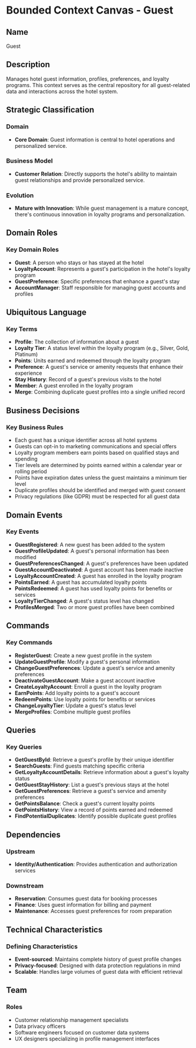 # Bounded Context Canvas - Guest

## Name
Guest

## Description
Manages hotel guest information, profiles, preferences, and loyalty programs. This context serves as the central repository for all guest-related data and interactions across the hotel system.

## Strategic Classification

### Domain
- **Core Domain**: Guest information is central to hotel operations and personalized service.

### Business Model
- **Customer Relation**: Directly supports the hotel's ability to maintain guest relationships and provide personalized service.

### Evolution
- **Mature with Innovation**: While guest management is a mature concept, there's continuous innovation in loyalty programs and personalization.

## Domain Roles

### Key Domain Roles
- **Guest**: A person who stays or has stayed at the hotel
- **LoyaltyAccount**: Represents a guest's participation in the hotel's loyalty program
- **GuestPreference**: Specific preferences that enhance a guest's stay
- **AccountManager**: Staff responsible for managing guest accounts and profiles

## Ubiquitous Language

### Key Terms
- **Profile**: The collection of information about a guest
- **Loyalty Tier**: A status level within the loyalty program (e.g., Silver, Gold, Platinum)
- **Points**: Units earned and redeemed through the loyalty program
- **Preference**: A guest's service or amenity requests that enhance their experience
- **Stay History**: Record of a guest's previous visits to the hotel
- **Member**: A guest enrolled in the loyalty program
- **Merge**: Combining duplicate guest profiles into a single unified record

## Business Decisions

### Key Business Rules
- Each guest has a unique identifier across all hotel systems
- Guests can opt-in to marketing communications and special offers
- Loyalty program members earn points based on qualified stays and spending
- Tier levels are determined by points earned within a calendar year or rolling period
- Points have expiration dates unless the guest maintains a minimum tier level
- Duplicate profiles should be identified and merged with guest consent
- Privacy regulations (like GDPR) must be respected for all guest data

## Domain Events

### Key Events
- **GuestRegistered**: A new guest has been added to the system
- **GuestProfileUpdated**: A guest's personal information has been modified
- **GuestPreferencesChanged**: A guest's preferences have been updated
- **GuestAccountDeactivated**: A guest account has been made inactive
- **LoyaltyAccountCreated**: A guest has enrolled in the loyalty program
- **PointsEarned**: A guest has accumulated loyalty points
- **PointsRedeemed**: A guest has used loyalty points for benefits or services
- **LoyaltyTierChanged**: A guest's status level has changed
- **ProfilesMerged**: Two or more guest profiles have been combined

## Commands

### Key Commands
- **RegisterGuest**: Create a new guest profile in the system
- **UpdateGuestProfile**: Modify a guest's personal information
- **ChangeGuestPreferences**: Update a guest's service and amenity preferences
- **DeactivateGuestAccount**: Make a guest account inactive
- **CreateLoyaltyAccount**: Enroll a guest in the loyalty program
- **EarnPoints**: Add loyalty points to a guest's account
- **RedeemPoints**: Use loyalty points for benefits or services
- **ChangeLoyaltyTier**: Update a guest's status level
- **MergeProfiles**: Combine multiple guest profiles

## Queries

### Key Queries
- **GetGuestById**: Retrieve a guest's profile by their unique identifier
- **SearchGuests**: Find guests matching specific criteria
- **GetLoyaltyAccountDetails**: Retrieve information about a guest's loyalty status
- **GetGuestStayHistory**: List a guest's previous stays at the hotel
- **GetGuestPreferences**: Retrieve a guest's service and amenity preferences
- **GetPointsBalance**: Check a guest's current loyalty points
- **GetPointsHistory**: View a record of points earned and redeemed
- **FindPotentialDuplicates**: Identify possible duplicate guest profiles

## Dependencies

### Upstream
- **Identity/Authentication**: Provides authentication and authorization services

### Downstream
- **Reservation**: Consumes guest data for booking processes
- **Finance**: Uses guest information for billing and payment
- **Maintenance**: Accesses guest preferences for room preparation

## Technical Characteristics

### Defining Characteristics
- **Event-sourced**: Maintains complete history of guest profile changes
- **Privacy-focused**: Designed with data protection regulations in mind
- **Scalable**: Handles large volumes of guest data with efficient retrieval

## Team

### Roles
- Customer relationship management specialists
- Data privacy officers
- Software engineers focused on customer data systems
- UX designers specializing in profile management interfaces